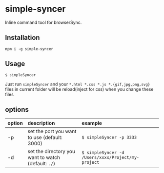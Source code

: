 # simple-syncer
Inline command tool for browserSync.

## Installation
```
npm i -g simple-syncer
```

## Usage

```
$ simpleSyncer
```

Just run `simpleSyncer` and your `*.html *.css *.js *.{gif,jpg,png,svg}` files in current folder will be reload(inject for css) when you change these files

## options

| option        | description           | example  |
| ------------- |:-------------|:-----|
| -p      | set the port you want to use (default: 3000) | `$ simpleSyncer -p 3333 ` |
| -d      | set the directory you want to watch (default: `./`) |  `$ simpleSyncer -d /Users/xxxx/Project/my-project ` |
